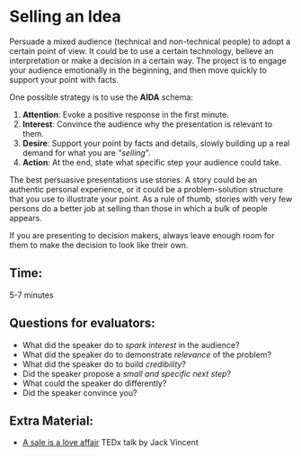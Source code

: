 # Selling an Idea

Persuade a mixed audience (technical and non-technical people) to adopt a certain point of view. It could be to use a certain technology, believe an interpretation or make a decision in a certain way. The project is to engage your audience emotionally in the beginning, and then move quickly to support your point with facts.

One possible strategy is to use the **AIDA** schema:

1. **Attention**: Evoke a positive response in the first minute.
2. **Interest**: Convince the audience why the presentation is relevant to them.
3. **Desire**: Support your point by facts and details, slowly building up a real demand for what you are *"selling*".
4. **Action**: At the end, state what specific step your audience could take.

The best persuasive presentations use stories. A story could be an authentic personal experience, or it could be a problem-solution structure that you use to illustrate your point. As a rule of thumb, stories with very few persons do a better job at selling than those in which a bulk of people appears.

If you are presenting to decision makers, always leave enough room for them to make the decision to look like their own.

## Time:

5-7 minutes


## Questions for evaluators:

* What did the speaker do to *spark interest* in the audience?
* What did the speaker do to demonstrate *relevance* of the problem?
* What did the speaker do to build *credibility*?
* Did the speaker propose a *small and specific next step*?
* What could the speaker do differently?
* Did the speaker convince you?

## Extra Material:

* [A sale is a love affair](https://www.youtube.com/watch?v=5ZckGSY5UPA) TEDx talk by Jack Vincent
